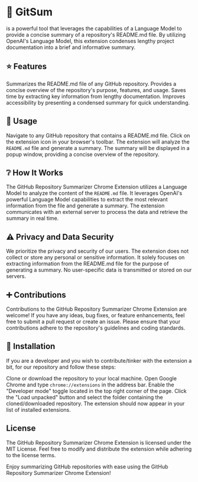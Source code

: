 # :robot: GitSum
is a powerful tool that leverages the capabilities of a Language Model to provide a concise summary of a repository's README.md file. By utilizing OpenAI's Language Model, this extension condenses lengthy project documentation into a brief and informative summary.

## :star: Features
Summarizes the README.md file of any GitHub repository.
Provides a concise overview of the repository's purpose, features, and usage.
Saves time by extracting key information from lengthy documentation.
Improves accessibility by presenting a condensed summary for quick understanding.

## :scroll: Usage
Navigate to any GitHub repository that contains a README.md file.
Click on the extension icon in your browser's toolbar.
The extension will analyze the `README.md` file and generate a summary.
The summary will be displayed in a popup window, providing a concise overview of the repository.

## :grey_question: How It Works
The GitHub Repository Summarizer Chrome Extension utilizes a Language Model to analyze the content of the `README.md` file. It leverages OpenAI's powerful Language Model capabilities to extract the most relevant information from the file and generate a summary. The extension communicates with an external server to process the data and retrieve the summary in real time.

## :warning: Privacy and Data Security
We prioritize the privacy and security of our users. The extension does not collect or store any personal or sensitive information. It solely focuses on extracting information from the README.md file for the purpose of generating a summary. No user-specific data is transmitted or stored on our servers.

## :heavy_plus_sign: Contributions
Contributions to the GitHub Repository Summarizer Chrome Extension are welcome! If you have any ideas, bug fixes, or feature enhancements, feel free to submit a pull request or create an issue. Please ensure that your contributions adhere to the repository's guidelines and coding standards.

## :green_book: Installation
If you are a developer and you wish to contribute/tinker with the extension a bit, for our repository and follow these steps:

Clone or download the repository to your local machine.
Open Google Chrome and type `chrome://extensions` in the address bar.
Enable the "Developer mode" toggle located in the top right corner of the page.
Click the "Load unpacked" button and select the folder containing the cloned/downloaded repository.
The extension should now appear in your list of installed extensions.

## License
The GitHub Repository Summarizer Chrome Extension is licensed under the MIT License. Feel free to modify and distribute the extension while adhering to the license terms.

Enjoy summarizing GitHub repositories with ease using the GitHub Repository Summarizer Chrome Extension!
